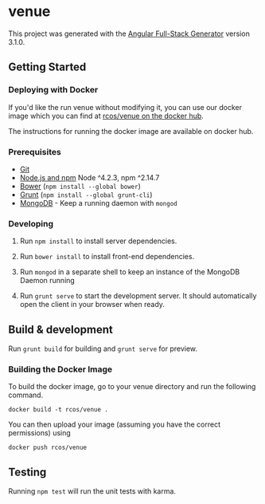 # venue

This project was generated with the [Angular Full-Stack Generator](https://github.com/DaftMonk/generator-angular-fullstack) version 3.1.0.

## Getting Started

### Deploying with Docker

If you'd like the run venue without modifying it, you can use our docker image
which you can find at [rcos/venue on the docker hub](https://hub.docker.com/r/rcos/venue/).

The instructions for running the docker image are available on docker hub.

### Prerequisites

- [Git](https://git-scm.com/)
- [Node.js and npm](http://nodejs.org) Node ^4.2.3, npm ^2.14.7
- [Bower](http://bower.io) (`npm install --global bower`)
- [Grunt](http://gruntjs.com/) (`npm install --global grunt-cli`)
- [MongoDB](https://www.mongodb.org/) - Keep a running daemon with `mongod`

### Developing

1. Run `npm install` to install server dependencies.

2. Run `bower install` to install front-end dependencies.

3. Run `mongod` in a separate shell to keep an instance of the MongoDB Daemon running

4. Run `grunt serve` to start the development server. It should automatically open the client in your browser when ready.

## Build & development

Run `grunt build` for building and `grunt serve` for preview.

### Building the Docker Image

To build the docker image, go to your venue directory and run the following
command.

`docker build -t rcos/venue .`

You can then upload your image (assuming you have the correct permissions) using

`docker push rcos/venue`

## Testing

Running `npm test` will run the unit tests with karma.
